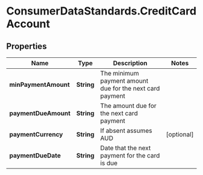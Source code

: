 # ConsumerDataStandards.CreditCardAccount

## Properties
Name | Type | Description | Notes
------------ | ------------- | ------------- | -------------
**minPaymentAmount** | **String** | The minimum payment amount due for the next card payment | 
**paymentDueAmount** | **String** | The amount due for the next card payment | 
**paymentCurrency** | **String** | If absent assumes AUD | [optional] 
**paymentDueDate** | **String** | Date that the next payment for the card is due | 


